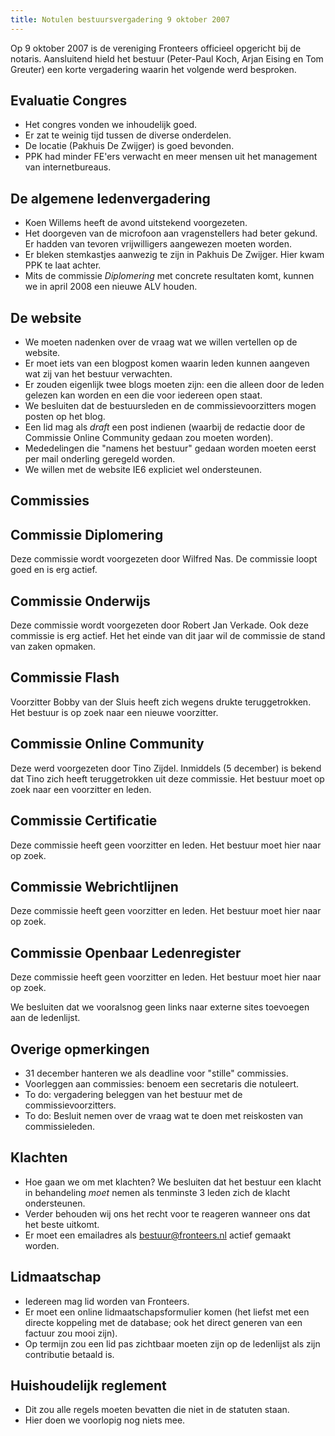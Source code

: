 ```yaml
---
title: Notulen bestuursvergadering 9 oktober 2007
---
```


Op 9 oktober 2007 is de vereniging Fronteers officieel opgericht bij de notaris. Aansluitend hield het bestuur (Peter-Paul Koch, Arjan Eising en Tom Greuter) een korte vergadering waarin het volgende werd besproken.

## Evaluatie Congres

-   Het congres vonden we inhoudelijk goed.
-   Er zat te weinig tijd tussen de diverse onderdelen.
-   De locatie (Pakhuis De Zwijger) is goed bevonden.
-   PPK had minder FE'ers verwacht en meer mensen uit het management van internetbureaus.

## De algemene ledenvergadering

-   Koen Willems heeft de avond uitstekend voorgezeten.
-   Het doorgeven van de microfoon aan vragenstellers had beter gekund. Er hadden van tevoren vrijwilligers aangewezen moeten worden.
-   Er bleken stemkastjes aanwezig te zijn in Pakhuis De Zwijger. Hier kwam PPK te laat achter.
-   Mits de commissie _Diplomering_ met concrete resultaten komt, kunnen we in april 2008 een nieuwe ALV houden.

## De website

-   We moeten nadenken over de vraag wat we willen vertellen op de website.
-   Er moet iets van een blogpost komen waarin leden kunnen aangeven wat zij van het bestuur verwachten.
-   Er zouden eigenlijk twee blogs moeten zijn: een die alleen door de leden gelezen kan worden en een die voor iedereen open staat.
-   We besluiten dat de bestuursleden en de commissievoorzitters mogen posten op het blog.
-   Een lid mag als _draft_ een post indienen (waarbij de redactie door de Commissie Online Community gedaan zou moeten worden).
-   Mededelingen die "namens het bestuur" gedaan worden moeten eerst per mail onderling geregeld worden.
-   We willen met de website IE6 expliciet wel ondersteunen.

## Commissies

## Commissie Diplomering

Deze commissie wordt voorgezeten door Wilfred Nas. De commissie loopt goed en is erg actief.

## Commissie Onderwijs

Deze commissie wordt voorgezeten door Robert Jan Verkade. Ook deze commissie is erg actief. Het het einde van dit jaar wil de commissie de stand van zaken opmaken.

## Commissie Flash

Voorzitter Bobby van der Sluis heeft zich wegens drukte teruggetrokken. Het bestuur is op zoek naar een nieuwe voorzitter.

## Commissie Online Community

Deze werd voorgezeten door Tino Zijdel. Inmiddels (5 december) is bekend dat Tino zich heeft teruggetrokken uit deze commissie. Het bestuur moet op zoek naar een voorzitter en leden.

## Commissie Certificatie

Deze commissie heeft geen voorzitter en leden. Het bestuur moet hier naar op zoek.

## Commissie Webrichtlijnen

Deze commissie heeft geen voorzitter en leden. Het bestuur moet hier naar op zoek.

## Commissie Openbaar Ledenregister

Deze commissie heeft geen voorzitter en leden. Het bestuur moet hier naar op zoek.

We besluiten dat we vooralsnog geen links naar externe sites toevoegen aan de ledenlijst.

## Overige opmerkingen

-   31 december hanteren we als deadline voor "stille" commissies.
-   Voorleggen aan commissies: benoem een secretaris die notuleert.
-   To do: vergadering beleggen van het bestuur met de commissievoorzitters.
-   To do: Besluit nemen over de vraag wat te doen met reiskosten van commissieleden.

## Klachten

-   Hoe gaan we om met klachten? We besluiten dat het bestuur een klacht in behandeling _moet_ nemen als tenminste 3 leden zich de klacht ondersteunen.
-   Verder behouden wij ons het recht voor te reageren wanneer ons dat het beste uitkomt.
-   Er moet een emailadres als bestuur@fronteers.nl actief gemaakt worden.

## Lidmaatschap

-   Iedereen mag lid worden van Fronteers.
-   Er moet een online lidmaatschapsformulier komen (het liefst met een directe koppeling met de database; ook het direct generen van een factuur zou mooi zijn).
-   Op termijn zou een lid pas zichtbaar moeten zijn op de ledenlijst als zijn contributie betaald is.

## Huishoudelijk reglement

-   Dit zou alle regels moeten bevatten die niet in de statuten staan.
-   Hier doen we voorlopig nog niets mee.
